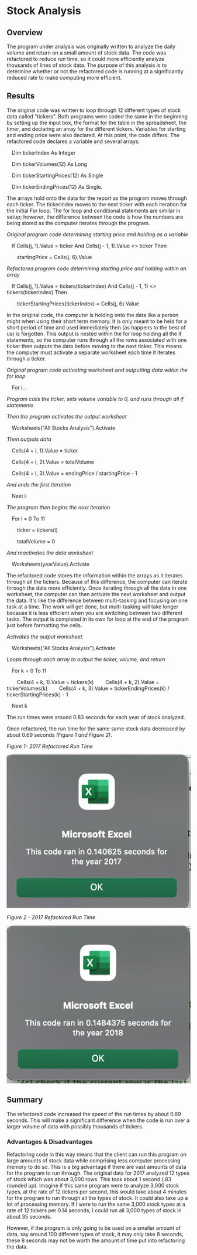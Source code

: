 # Stock Analysis

## Overview
The program under analysis was originally written to analyze the daily volume and return on a small amount of stock data. The code was refactored to reduce run time, so it could more efficiently analyze thousands of lines of stock data. The purpose of this analysis is to determine whether or not the refactored code is running at a significantly reduced rate to make computing more efficient.

## Results
The original code was written to loop through 12 different types of stock data called "tickers". Both programs were coded the same in the beginning by setting up the input box, the format for the table in the spreadsheet, the timer, and declaring an array for the different tickers. Variables for starting and ending price were also declared. At this point, the code differs. The refactored code declares a variable and several arrays: 

&emsp;Dim tickerIndex As Integer

&emsp;Dim tickerVolumes(12) As Long

&emsp;Dim tickerStartingPrices(12) As Single

&emsp;Dim tickerEndingPrices(12) As Single. 

The arrays hold onto the data for the report as the program moves through each ticker. The tickerIndex moves to the next ticker with each iteration for the initial For loop. The for loop and conditional statements are similar in setup; however, the difference between the code is how the numbers are being stored as the computer iterates through the program. 

*Original program code determining starting price and holding as a variable*

&emsp;If Cells(j, 1).Value = ticker And Cells(j - 1, 1).Value <> ticker Then

&emsp;&emsp;startingPrice = Cells(j, 6).Value

*Refactored program code determining starting price and holding within an array*

&emsp;If Cells(j, 1).Value = tickers(tickerIndex) And Cells(j - 1, 1) <> tickers(tickerIndex) Then

&emsp;&emsp;tickerStartingPrices(tickerIndex) = Cells(j, 6).Value

In the original code, the computer is holding onto the data like a person might when using their short term memory. It is only meant to be held for a short period of time and used immediately then (as happens to the best of us) is forgotten. This output is nested within the for loop holding all the if statements, so the computer runs through all the rows associated with one ticker then outputs the data before moving to the next ticker. This means the computer must activate a separate worksheet each time it iterates through a ticker.

*Original program code activating worksheet and outputting data within the for loop*

&emsp;For i...

*Program calls the ticker, sets volume variable to 0, and runs through all if statements*

*Then the program activates the output worksheet*

&emsp;Worksheets("All Stocks Analysis").Activate

*Then outputs data*

&emsp;Cells(4 + i, 1).Value = ticker

&emsp;Cells(4 + i, 2).Value = totalVolume

&emsp;Cells(4 + i, 3).Value = endingPrice / startingPrice - 1

*And ends the first iteration*

&emsp;Next i

*The program then begins the next iteration*

&emsp;For i = 0 To 11

&emsp;&emsp;ticker = tickers(i)

&emsp;&emsp;totalVolume = 0
            
*And reactivates the data worksheet*

&emsp;Worksheets(yearValue).Activate

The refactored code stores the information within the arrays as it iterates through all the tickers. Because of this difference, the computer can iterate through the data more efficiently. Once iterating through all the data in one worksheet, the computer can then activate the next worksheet and output the data. It's like the difference between multi-tasking and focusing on one task at a time. The work will get done, but multi-tasking will take longer because it is less efficient when you are switching between two different tasks. The output is completed in its own for loop at the end of the program just before formatting the cells.

*Activates the output worksheet.*

&emsp;Worksheets("All Stocks Analysis").Activate

*Loops through each array to output the ticker, volume, and return*

&emsp;For k = 0 To 11
        
&emsp;&emsp;Cells(4 + k, 1).Value = tickers(k)
&emsp;&emsp;Cells(4 + k, 2).Value = tickerVolumes(k)
&emsp;&emsp;Cells(4 + k, 3).Value = tickerEndingPrices(k) / tickerStartingPrices(k) - 1

&emsp;Next k

The run times were around 0.83 seconds for each year of stock analyzed.
 
Once refactored, the run time for the same same stock data decreased by about 0.69 seconds *(Figure 1 and Figure 2)*.

*Figure 1- 2017 Refactored Run Time*

![2017_Refactored_Run_Time](https://github.com/jisellejones/stock-analysis/blob/main/Resources/VBA_Challenge_2017.png)

*Figure 2 - 2017 Refactored Run Time*

![2018_Refactored_Run_Time](https://github.com/jisellejones/stock-analysis/blob/main/Resources/VBA_Challenge_2018.png)


## Summary
The refactored code increased the speed of the run times by about 0.69 seconds. This will make a significant difference when the code is run over a larger volume of data with possibly thousands of tickers.

### Advantages & Disadvantages
Refactoring code in this way means that the client can run this program on large amounts of stock data while comprising less computer processing memory to do so. This is a big advantage if there are vast amounts of data for the program to run through. The original data for 2017 analyzed 12 types of stock which was about 3,000 rows. This took about 1 second (.83 rounded up). Imagine if this same program were to analyze 3,000 stock types, at the rate of 12 tickers per second, this would take about 4 minutes for the program to run through all the types of stock. It could also take up a lot of processing memory. If I were to run the same 3,000 stock types at a rate of 12 tickers per 0.14 seconds, I could run all 3,000 types of stock in about 35 seconds.

However, if the program is only going to be used on a smaller amount of data, say around 100 different types of stock, it may only take 8 seconds, these 8 seconds may not be worth the amount of time put into refactoring the data.
